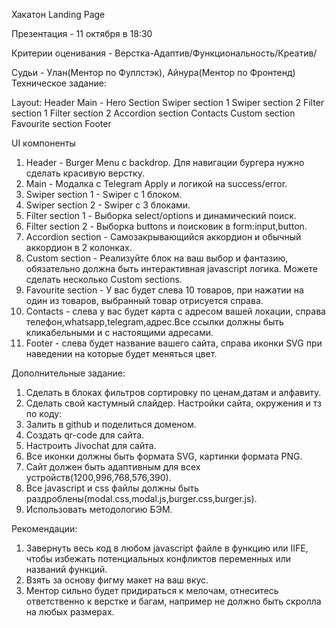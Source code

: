 Хакатон Landing Page

Презентация - 11 октября в 18:30

Критерии оценивания - Верстка-Адаптив/Функциональность/Креатив/

Судьи - Улан(Ментор по Фуллстэк), Айнура(Ментор по Фронтенд)
Техническое задание:

Layout:
Header
Main - Hero Section
Swiper section 1
Swiper section 2
Filter section 1
Filter section 2
Accordion section
Contacts
Custom section
Favourite section
Footer

UI компоненты
1. Header - Burger Menu с backdrop. Для навигации бургера нужно сделать красивую верстку.
2. Main - Модалка с Telegram Apply и логикой на success/error.
3. Swiper section 1 - Swiper c 1 блоком.
4. Swiper section 2 - Swiper c 3 блоками.
5. Filter section 1 - Выборка select/options и динамический поиск.
6. Filter section 2 - Выборка buttons и поисковик в form:input,button.
7. Accordion section - Самозакрывающийся аккордион и обычный аккордион в 2 колонках.
8. Custom section - Реализуйте блок на ваш выбор и фантазию,
обязательно должна быть интерактивная javascript логика. Можете сделать несколько Custom sections.
9. Favourite section - У вас будет слева 10 товаров, при нажатии
на один из товаров, выбранный товар отрисуется справа.
10. Contacts - слева у вас будет карта с адресом вашей локации,
справа телефон,whatsapp,telegram,адрес.Все ссылки должны быть кликабельными и с настоящими адресами.
11. Footer - слева будет название вашего сайта, справа иконки
SVG при наведении на которые будет меняться цвет.

Дополнительные задание:
1. Сделать в блоках фильтров сортировку по ценам,датам и алфавиту.
2. Сделать свой кастумный слайдер.
Настройки сайта, окружения и тз по коду:
1. Залить в github и поделиться доменом.
2. Создать qr-code для сайта.
3. Настроить Jivochat для сайта.
4. Все иконки должны быть формата SVG, картинки формата PNG.
5. Сайт должен быть адаптивным для всех устройств(1200,996,768,576,390).
6. Все javascript и css файлы должны быть раздроблены(modal.css,modal.js,burger.css,burger.js).
7. Использовать методологию БЭМ.

Рекомендации:
1. Завернуть весь код в любом javascript файле в функцию или IIFE, чтобы избежать потенциальных конфликтов переменных или названий функций.
2. Взять за основу фигму макет на ваш вкус.
3. Ментор сильно будет придираться к мелочам, отнеситесь ответственно к верстке и багам, например
не должно быть скролла на любых размерах.